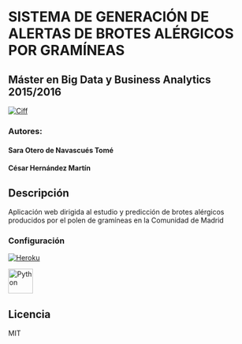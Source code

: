 # SISTEMA DE GENERACIÓN DE ALERTAS DE BROTES ALÉRGICOS POR GRAMÍNEAS
## Máster en Big Data y Business Analytics 2015/2016
[![Ciff](https://scontent-mad1-1.xx.fbcdn.net/v/t1.0-1/c1.0.160.160/p160x160/11406897_1017387538272638_2050513805961277289_n.jpg?oh=e617adb8805fbe4d4808456cccd83dc6&oe=586AA732)](http://www.ciff.net/)


### Autores:
#### Sara Otero de Navascués Tomé
#### César Hernández Martín

## Descripción
Aplicación web dirigida al estudio y predicción de brotes alérgicos producidos por el polen de gramíneas en la Comunidad de Madrid

### Configuración







[![Heroku](https://www.herokucdn.com/deploy/button.png)](http://gramineas-madrid.herokuapp.com/)


<img src="https://www.python.org/static/community_logos/python-logo-master-v3-TM.png" height="50" alt="Python">

Licencia
----

MIT
